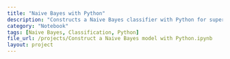 ```yaml
---
title: "Naive Bayes with Python"
description: "Constructs a Naive Bayes classifier with Python for supervised learning tasks."
category: "Notebook"
tags: [Naive Bayes, Classification, Python]
file_url: /projects/Construct a Naive Bayes model with Python.ipynb
layout: project
---
```

